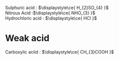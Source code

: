 Sulphuric acid : $\displaystyle\ce{ H_{2}SO_{4} }$\
Nitrous Acid :$\displaystyle\ce{ NHO_{3} }$\
Hydrochloric acid : $\displaystyle\ce{ HCl }$









# Weak acid

Carboxylic aciid : $\displaystyle\ce{ CH_{3}COOH }$ 


